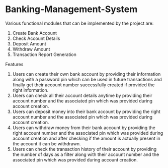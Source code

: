 # Banking-Management-System

Various functional modules that can be implemented by the project are:
1. Create Bank Account
2. Check Account Details
3. Deposit Amount
4. Withdraw Amount
5. Transaction Report Generation

Features
1. Users can create their own bank account by providing their information along with a password pin
   which can be used in future transactions and finally get their account number successfully
   created if provided the right information.
2. Users can check all their account details anytime by providing their account number and the
   associated pin which was provided during account creation.
3. Users can deposit money into their bank account by providing the right account number and the
   associated pin which was provided during account creation.
4. Users can withdraw money from their bank account by providing the right account number and
   the associated pin which was provided during account creation and after checking if the amount
   is actually present in the account it can be withdrawn.
5. Users can check the transaction history of their account by providing the number of days as a
   filter along with their account number and the associated pin which was provided during account
   creation.

